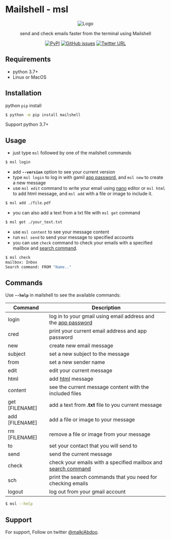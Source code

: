 
# Mailshell - msl

<div align=center>

![Logo](https://raw.githubusercontent.com/malkiAbdoo/mailshell/master/images/msl_logo.png)

send and check emails faster from the terminal using Mailshell

[![PyPI](https://img.shields.io/pypi/v/mailshell?label=pypi%20version&logo=pypi)](https://pypi.org/project/mailshell/)
[![GitHub issues](https://img.shields.io/github/issues/malkiAbdoo/mailshell)](https://github.com/malkiAbdoo/mailshell/issues)
[![Twitter URL](https://img.shields.io/twitter/url?label=@malkiAbdoo&url=https%3A%2F%2Ftwitter.com%2FmalkiAbdoo)](https://twitter.com/malkiAbdoo)

</div>

## Requirements

- python 3.7+
- Linux or MacOS

## Installation

python `pip` install
```bash
$ python -m pip install mailshell
```
Support python 3.7+

## Usage

- just type `msl` followed by one of the mailshell commands
```bash
$ msl login
```
- add **`--version`** option to see your current version
- type `msl login` to log in with gamil [app password][appp], and `msl new` to create a new message
- use `msl edit` command to write your email using [nano][GNU-nano] editor or `msl html` to add html message, and `msl add` with a file or image to include it.
```bash
$ msl add ./file.pdf
```
- you can also add a text from a txt file with `msl get` command
```bash
$ msl get ./your_text.txt
```
- use `msl content` to see your message content
- run `msl send` to send your message to specified accounts
- you can use `check` command to check your emails with a specified mailbox and [search command][sc].
```bash
$ msl check
mailbox: Inbox
Search command: FROM "Name.."
```

## Commands

Use **`--help`** in mailshell to see the available commands:

| Command          | Description                                                            |
|------------------|------------------------------------------------------------------------|
| login            | log in to your gmail using email address and the [app password][appp]  |
| cred             | print your current email address and app password                      |
| new              | create new email message                                               |
| subject          | set a new subject to the message                                       |
| from             | set a new sender name                                                  |
| edit             | edit your current message                                              |
| html             | add [html][html] message                                               |
| content          | see the current message content with the included files                |
| get [FILENAME]   | add a text from **.txt** file to you current message                   |
| add [FILENAME]   | add a file or image to your message                                    |
| rm [FILENAME]    | remove a file or image from your message                               |
| to               | set your contact that you will send to                                 |
| send             | send the current message                                               |
| check            | check your emails with a specified mailbox and [search command][sc]    |
| sch              | print the search commands that you need for checking emails            |
| logout           | log out from your gmail account                                        |

```bash
$ msl --help
```

## Support

For support, Follow on twitter [@malkiAbdoo](https://twitter.com/malkiAbdoo).


<!-- References -->

[appp]:https://support.google.com/accounts/answer/185833?hl=en#app-passwords
[sc]:https://www.marshallsoft.com/ImapSearch.htm
[GNU-nano]:https://en.wikipedia.org/wiki/GNU_nano
[html]:https://en.wikipedia.org/wiki/HTML

